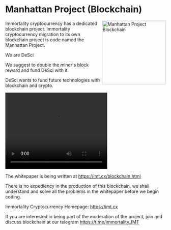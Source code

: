 # Manhattan Project (Blockchain)

<img align="right" src="https://imt.cx/assets/img/logo/mpb.png" width="200" alt="Manhattan Project Blockchain">

Immortality cryptocurrency has a dedicated blockchain project. Immortality cryptocurrency migration to its own blockchain project is code named the Manhattan Project.

We are DeSci

We suggest to double the miner's block reward and fund DeSci with it.

DeSci wants to fund future technologies with blockchain and crypto.

<video src="https://www.youtube.com/embed/-DeMklVWNdA" width="320" height="240" controls>
  Your browser does not support the video tag.
</video>

The whitepaper is being written at https://imt.cx/blockchain.html

There is no expediency in the production of this blockchain, we shall understand and solve all the problems in the whitepaper before we begin coding.

Immortality Cryptocurrency
Homepage: https://imt.cx

If you are interested in being part of the moderation of the project, join and discuss blockchain at our telegram https://t.me/immortality_IMT 
